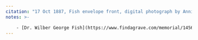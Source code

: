 ```yaml
---
citation: "17 Oct 1887, Fish envelope front, digital photograph by Annie Doubleday published here with permission, personal correspondence 06 Feb 2023."
notes: >- 

    - [Dr. Wilber George Fish](https://www.findagrave.com/memorial/145624303/wilber-george-fish) (21 Jan 1859 to 12 Apr 1939) of Ludlowville, married [Jessie E. (Landon) Fish](https://www.findagrave.com/memorial/145624471/jessie-e-fish) (08 June 1864 to 12 Mar 1930), daughter of [Sextus Barnes Landon](https://www.findagrave.com/memorial/63631163/sextus-barnes-landon) (20 Apr 1834 to 24 May 1925) and [Abigail (Keeler) Landon](https://www.findagrave.com/memorial/63631222/abigail-landon) (20 Oct 1836 to 30 Mar 1909), charter members of the Congregational Church of Motts Corners. 
---
```



